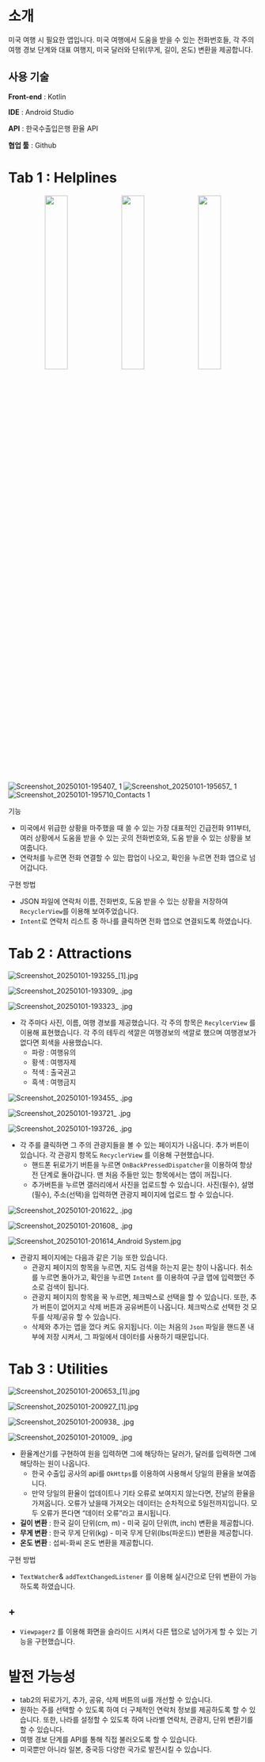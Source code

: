 # 소개

<aside>

미국 여행 시 필요한 앱입니다. 미국 여행에서 도움을 받을 수 있는 전화번호들, 각 주의 여행 경보 단계와 대표 여행지, 미국 달러와 단위(무게, 길이, 온도) 변환을 제공합니다.

</aside>

## 사용 기술

<aside>

**Front-end** : Kotlin

**IDE** : Android Studio

**API** : 한국수출입은행 환율 API

**협업 툴** : Github

</aside>

# Tab 1 : Helplines

<p align="center">
  <img src="https://github.com/user-attachments/assets/d58562b0-b92f-4c8a-8cd9-6577c0f4cb2c" width="30%">
  <img src="https://github.com/user-attachments/assets/f3b80de6-324e-4330-b068-317fa8a5d3b3" width="30%">
  <img src="https://github.com/user-attachments/assets/45a4c0d3-54b8-4cb9-972d-1a1361f53b9f" width="30%">
</p>


![Screenshot_20250101-195407_ 1](https://github.com/user-attachments/assets/d58562b0-b92f-4c8a-8cd9-6577c0f4cb2c)
![Screenshot_20250101-195657_ 1](https://github.com/user-attachments/assets/f3b80de6-324e-4330-b068-317fa8a5d3b3)
![Screenshot_20250101-195710_Contacts 1](https://github.com/user-attachments/assets/45a4c0d3-54b8-4cb9-972d-1a1361f53b9f)



기능

- 미국에서 위급한 상황을 마주했을 때 쓸 수 있는 가장 대표적인 긴급전화 911부터, 여러 상황에서 도움을 받을 수 있는 곳의 전화번호와, 도움 받을 수 있는 상황을 보여줍니다.
- 연락처를 누르면 전화 연결할 수 있는 팝업이 나오고, 확인을 누르면 전화 앱으로 넘어갑니다.

구현 방법

- JSON 파일에 연락처 이름, 전화번호, 도움 받을 수 있는 상황을 저장하여 `RecyclerView`를 이용해 보여주었습니다.
- `Intent`로 연락처 리스트 중 하나를 클릭하면 전화 앱으로 연결되도록 하였습니다.

# Tab 2 : Attractions

![Screenshot_20250101-193255_[1].jpg](https://prod-files-secure.s3.us-west-2.amazonaws.com/f6cb388f-3934-47d6-9928-26d2e10eb0fc/5abc288e-ed5d-4fab-b082-dbef02ad6f98/Screenshot_20250101-193255_1.jpg)

![Screenshot_20250101-193309_ .jpg](https://prod-files-secure.s3.us-west-2.amazonaws.com/f6cb388f-3934-47d6-9928-26d2e10eb0fc/b4de762c-3ce5-4a98-98c9-d3a1fe367289/Screenshot_20250101-193309__.jpg)

![Screenshot_20250101-193323_ .jpg](https://prod-files-secure.s3.us-west-2.amazonaws.com/f6cb388f-3934-47d6-9928-26d2e10eb0fc/3e2fd86c-168b-4e4c-8edb-d459eac44be0/Screenshot_20250101-193323__.jpg)

- 각 주마다 사진, 이름, 여행 경보를 제공했습니다. 각 주의 항목은 `RecylcerView` 를 이용해 표현했습니다. 각 주의 테두리 색깔은 여행경보의 색깔로 했으며 여행경보가 없다면 회색을 사용했습니다.
    - 파랑 : 여행유의
    - 황색 : 여행자제
    - 적색 : 출국권고
    - 흑색 : 여행금지

![Screenshot_20250101-193455_ .jpg](https://prod-files-secure.s3.us-west-2.amazonaws.com/f6cb388f-3934-47d6-9928-26d2e10eb0fc/1f3b8c48-3d57-4714-b602-d9aa290aa7cd/Screenshot_20250101-193455__.jpg)

![Screenshot_20250101-193721_ .jpg](https://prod-files-secure.s3.us-west-2.amazonaws.com/f6cb388f-3934-47d6-9928-26d2e10eb0fc/f248fe78-e0e1-4167-b593-2ceb06fa5a9e/Screenshot_20250101-193721__.jpg)

![Screenshot_20250101-193726_ .jpg](https://prod-files-secure.s3.us-west-2.amazonaws.com/f6cb388f-3934-47d6-9928-26d2e10eb0fc/9e0c32a6-f2de-4e36-9d26-c53a7135ff11/Screenshot_20250101-193726__.jpg)

- 각 주를 클릭하면 그 주의 관광지들을 볼 수 있는 페이지가 나옵니다. 추가 버튼이 있습니다. 각 관광지 항목도 `RecyclerView` 를 이용해 구현했습니다.
    - 핸드폰 뒤로가기 버튼을 누르면 `OnBackPressedDispatcher`을 이용하여 항상 전 단계로 돌아갑니다. 맨 처음 주들만 있는 항목에서는 앱이 꺼집니다.
    - 추가버튼을 누르면 갤러리에서 사진을 업로드할 수 있습니다. 사진(필수), 설명(필수), 주소(선택)을 입력하면 관광지 페이지에 업로드 할 수 있습니다.

![Screenshot_20250101-201622_ .jpg](https://prod-files-secure.s3.us-west-2.amazonaws.com/f6cb388f-3934-47d6-9928-26d2e10eb0fc/8b5bdaf9-da4f-40e1-bcaa-e910f39378c5/Screenshot_20250101-201622__.jpg)

![Screenshot_20250101-201608_ .jpg](https://prod-files-secure.s3.us-west-2.amazonaws.com/f6cb388f-3934-47d6-9928-26d2e10eb0fc/4ac999e7-ed92-4252-8329-2fe099c2b609/Screenshot_20250101-201608__.jpg)

![Screenshot_20250101-201614_Android System.jpg](https://prod-files-secure.s3.us-west-2.amazonaws.com/f6cb388f-3934-47d6-9928-26d2e10eb0fc/2c1c88f6-39ff-4dfd-88f6-6988b5e2a4f6/Screenshot_20250101-201614_Android_System.jpg)

- 관광지 페이지에는 다음과 같은 기능 또한 있습니다.
    - 관광지 페이지의 항목을 누르면, 지도 검색을 하는지 묻는 창이 나옵니다. 취소를 누르면 돌아가고, 확인을 누르면 `Intent` 를 이용하여 구글 맵에 입력했던 주소로 검색이 됩니다.
    - 관광지 페이지의 항목을 꾹 누르면, 체크박스로 선택을 할 수 있습니다. 또한, 추가 버튼이 없어지고 삭제 버튼과 공유버튼이 나옵니다. 체크박스로 선택한 것 모두를 삭제/공유 할 수 있습니다.
    - 삭제와 추가는 앱을 껐다 켜도 유지됩니다. 이는 처음의  `Json` 파일을 핸드폰 내부에 저장 시켜서, 그 파일에서 데이터를 사용하기 때문입니다.

# Tab 3 : Utilities

![Screenshot_20250101-200653_[1].jpg](https://prod-files-secure.s3.us-west-2.amazonaws.com/f6cb388f-3934-47d6-9928-26d2e10eb0fc/7dac0e09-cccd-4565-aed2-17bd9cdd1824/Screenshot_20250101-200653_1.jpg)

![Screenshot_20250101-200927_[1].jpg](https://prod-files-secure.s3.us-west-2.amazonaws.com/f6cb388f-3934-47d6-9928-26d2e10eb0fc/2df37cb6-9864-4191-9e5c-acdcba885d6c/Screenshot_20250101-200927_1.jpg)

![Screenshot_20250101-200938_ .jpg](https://prod-files-secure.s3.us-west-2.amazonaws.com/f6cb388f-3934-47d6-9928-26d2e10eb0fc/8cedc645-b2f6-43a7-962f-8b490005ae43/Screenshot_20250101-200938__.jpg)

![Screenshot_20250101-201009_ .jpg](https://prod-files-secure.s3.us-west-2.amazonaws.com/f6cb388f-3934-47d6-9928-26d2e10eb0fc/3632a272-2240-4f90-9614-bcec124e036b/Screenshot_20250101-201009__.jpg)

- 환율계산기를 구현하여 원을 입력하면 그에 해당하는 달러가, 달러를 입력하면 그에 해당하는 원이 나옵니다.
    - 한국 수출입 공사의 api를 `OkHttps`를 이용하여 사용해서 당일의 환율을 보여줍니다.
    - 만약 당일의 환율이 업데이트나 기타 오류로 보여지지 않는다면, 전날의 환율을 가져옵니다. 오류가 났을때 가져오는 데이터는 순차적으로 5일전까지입니다. 모두 오류가 뜬다면 “데이터 오류”라고 표시됩니다.
- **길이 변환** : 한국 길이 단위(cm, m) - 미국 길이 단위(ft, inch) 변환을 제공합니다.
- **무게 변환** : 한국 무게 단위(kg) - 미국 무게 단위(lbs(파운드)) 변환을 제공합니다.
- **온도 변환** : 섭씨-화씨 온도 변환을 제공합니다.

구현 방법

- `TextWatcher`& `addTextChangedListener` 를 이용해 실시간으로 단위 변환이 가능하도록 하였습니다.

## +

- `Viewpager2` 를 이용해 화면을 슬라이드 시켜서 다른 탭으로 넘어가게 할 수 있는 기능을 구현했습니다.

# 발전 가능성

- tab2의 뒤로가기, 추가, 공유, 삭제 버튼의 ui를 개선할 수 있습니다.
- 원하는 주를 선택할 수 있도록 하여 더 구체적인 연락처 정보를 제공하도록 할 수 있습니다. 또한, 나라를 설정할 수 있도록 하여 나라별 연락처, 관광지, 단위 변환기를 할 수 있습니다.
- 여행 경보 단계를 API를 통해 직접 불러오도록 할 수 있습니다.
- 미국뿐만 아니라 일본, 중국등 다양한 국가로 발전시킬 수 있습니다.
